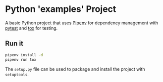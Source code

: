 # Python 'examples' Project

A basic Python project that uses
[Pipenv](https://pipenv.kennethreitz.org/en/latest/) for dependency
management with [pytest](https://pytest.org/en/latest/) and
[tox](https://tox.readthedocs.io/en/latest/) for testing.

## Run it

```bash
pipenv install -d
pipenv run tox
```

The `setup.py` file can be used to package and install the project with
`setuptools`.
